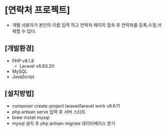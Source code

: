 # [연락처 프로젝트]
- 개별 사용자가 본인의 이름 입력 하고 연락처 페이지 접속 후 연락처를 등록,수정,삭제할 수 있다.

## [개발환경]
- PHP v8.1.8
    - Laravel v8.83.20
- MySQL
- JavaScript

## [설치방법]
- composer create-project laravel/laravel work v8.6.11
- php artisan serve 입력 후 서버 스타트 
- brew install mysql
- mysql 설치 후 php artisan migrate 데이터베이스 받기

